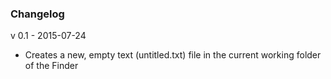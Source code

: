 ### Changelog

v 0.1 - 2015-07-24
- Creates a new, empty text (untitled.txt) file in the current working folder of the Finder
